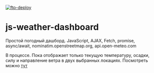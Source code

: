 [![ftp-deploy](https://github.com/NickRyabinin/js-weather-dashboard/actions/workflows/ftp-deploy.yml/badge.svg)](https://github.com/NickRyabinin/js-weather-dashboard/actions/workflows/ftp-deploy.yml)

# js-weather-dashboard
Простой погодный дашборд. JavaScript, AJAX, Fetch, promise, async/await, nominatim.openstreetmap.org, api.open-meteo.com

В процессе. Пока отображает только текущую температуру, осадки, силу и направление ветра в двух выбранных локациях. Посмотреть можно [тут](http://js-weather-dashboard.atwebpages.com/)
